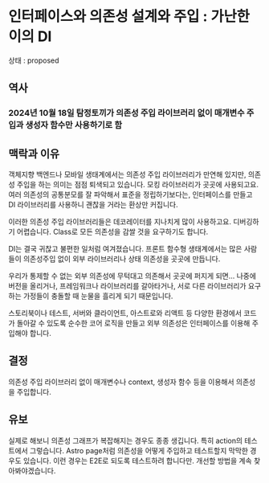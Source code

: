 # 인터페이스와 의존성 설계와 주입 : 가난한 이의 DI

상태 : proposed

## 역사

### 2024년 10월 18일 탐정토끼가 의존성 주입 라이브러리 없이 매개변수 주입과 생성자 함수만 사용하기로 함

## 맥락과 이유

객체지향 백엔드나 모바일 생태계에서는 의존성 주입 라이브러리가 만연해 있지만, 의존성 주입을 하는 의미는 점점 퇴색되고 있습니다. 모킹 라이브러리가 곳곳에 사용되고요. 여러 의존성의 공통분모를 잘 파악해서 표준을 정립하기보다는, 인터페이스를 만들고 DI 라이브러리를 사용하니 괜찮을 거라는 환상만 커집니다.

이러한 의존성 주입 라이브러리들은 데코레이터를 지나치게 많이 사용하고요. 디버깅하기 어렵습니다. Class로 모든 의존성을 감쌀 것을 요구하기도 합니다.

DI는 결국 귀찮고 불편한 일처럼 여겨졌습니다. 프론트 함수형 생태계에서는 많은 사람들이 의존성주입 없이 외부 라이브러리나 상태 의존성을 곳곳에 만듭니다.

우리가 통제할 수 없는 외부 의존성에 무턱대고 의존해서 곳곳에 퍼지게 되면... 나중에 버전을 올리거나, 프레임워크나 라이브러리를 갈아타거나, 서로 다른 라이브러리가 요구하는 가정들이 충돌할 때 눈물을 흘리게 되기 때문입니다.

스토리북이나 테스트, 서버와 클라이언트, 아스트로와 리액트 등 다양한 환경에서 코드가 돌아갈 수 있도록 순수한 코어 로직을 만들고 외부 의존성은 인터페이스를 이용해 주입해야 합니다.

## 결정

의존성 주입 라이브러리 없이 매개변수나 context, 생성자 함수 등을 이용해서 의존성을 주입합니다.

## 유보

실제로 해보니 의존성 그래프가 복잡해지는 경우도 종종 생깁니다. 특히 action의 테스트에서 그렇습니다. Astro page처럼 의존성을 어떻게 주입하고 테스트할지 막막한 경우도 있습니다. 이런 경우는 E2E로 되도록 테스트하려 합니다만. 개선할 방법을 계속 찾아봐야겠습니다.